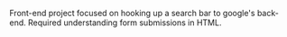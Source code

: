 Front-end project focused on hooking up a search bar to google's back-end. Required understanding form submissions in HTML.
